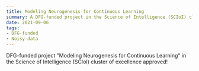 ```yaml
---
title: Modeling Neurogenesis for Continuous Learning
summary: A DFG-funded project in the Science of Intelligence (SCIoI) cluster of excellence 
date: 2021-09-06
tags:
- DFG-funded
- Noisy data
---
```


DFG-funded project "Modeling Neurogenesis for Continuous Learning" in the Science of Intelligence (SCIoI) cluster of excellence approved!


